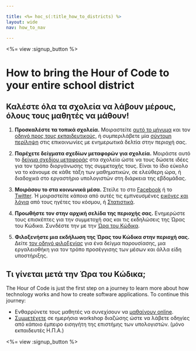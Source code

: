 ```yaml
---

title: <%= hoc_s(:title_how_to_districts) %>
layout: wide
nav: how_to_nav

---
```


<%= view :signup_button %>

# How to bring the Hour of Code to your entire school district

## Καλέστε όλα τα σχολεία να λάβουν μέρους, όλους τους μαθητές να μάθουν!

  1. **Προσκαλέστε τα τοπικά σχολεία.** Μοιραστείτε [αυτό το μήνυμα](<%= resolve_url('/promote/resources#sample-emails') %>) και τον [οδηγό προς τους εκπαιδευτικούς](<%= resolve_url('/how-to') %>), ή συμπεριλάβετε μία [σύντομη περίληψη](<%= resolve_url('/promote/stats') %>) στις επικοινωνίες με ενημερωτικά δελτία στην περιοχή σας.

  2. **Παρέχετε δείγματα σχεδίων μεταφορών για σχολεία.** Μοιράστε αυτό το [δείγμα σχεδίου μεταφοράς](<%= localized_file('/files/HOC_Logistics_plan.pdf') %>) στα σχολεία ώστε να τους δώσετε ιδέες για τον τρόπο διοργάνωσης της συμμετοχής τους. Είναι το ίδιο εύκολο να το κάνουμε σε κάθε τάξη των μαθηματικών, σε ελεύθερη ώρα, ή διαδοχικά στο εργαστήριο υπολογιστών στη διάρκεια της εβδομάδας.

  3. **Μοιράσου το στα κοινωνικά μέσα.** Στείλε το στο [Facebook](https://www.facebook.com/sharer/sharer.php?u=http%3A%2F%2Fhourofcode.com%2Fus) ή το [Twitter](https://twitter.com/intent/tweet?url=http%3A%2F%2Fhourofcode.com&text=I%27m%20participating%20in%20this%20year%27s%20%23HourOfCode%2C%20are%20you%3F%20%40codeorg&original_referer=https%3A%2F%2Fwww.google.com%2Furl%3Fq%3Dhttps%253A%252F%252Ftwitter.com%252Fshare%253Fhashtags%253D%2526amp%253Brelated%253Dcodeorg%2526amp%253Btext%253DI%252527m%252Bparticipating%252Bin%252Bthis%252Byear%252527s%252B%252523HourOfCode%25252C%252Bare%252Byou%25253F%252B%252540codeorg%2526amp%253Burl%253Dhttp%25253A%25252F%25252Fhourofcode.com%26sa%3DD%26sntz%3D1%26usg%3DAFQjCNE1GLTUbKZfMlEh9Aj5w0iswz6PYQ&related=codeorg&hashtags=). Ή μοιραστείτε κάποια από αυτές τις εμπνευσμένες [εικόνες και λόγια](<%= resolve_url('/promote/resources#social') %>) από τους ηγέτες του κόσμου, ή [Στατιστικά](<%= resolve_url('/promote/stats') %>).

  4. **Προωθήστε τον στην αρχική σελίδα της περιοχής σας.** Ενημερώστε τους επισκέπτες για την συμμετοχή σας και τις εκδηλώσεις της Ώρας του Κώδικα. Συνδέστε την με την [Ώρα του Κώδικα](<%= resolve_url('/') %>).

  5. **Φιλοξενήστε μια εκδήλωση της Ώρας του Κώδικα στην περιοχή σας.** Δείτε [τον οδηγό φιλοξενίας](<%= resolve_url('/how-to/events') %>) για ένα δείγμα παρουσίασης, μια εργαλειοθήκη για τον τρόπο προσέγγισης των μέσων και άλλα είδη υποστήριξης.

## Τι γίνεται μετά την Ώρα του Κώδικα;

The Hour of Code is just the first step on a journey to learn more about how technology works and how to create software applications. To continue this journey:

  * Ενθαρρύνετε τους μαθητές να συνεχίσουν να [μαθαίνουν online](<%= resolve_url('https://code.org/learn/beyond') %>).
  * [Συμμετέχετε](<%= resolve_url('https://code.org/professional-development-workshops') %>) σε ημερήσια workshop διαζώσης ώστε να λάβετε οδηγίες από κάποιο έμπειρο εισηγήτη της επιστήμης των υπολογιστών. (μόνο εκπαιδευτές Η.Π.Α.)

<%= view :signup_button %>